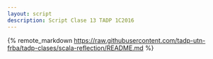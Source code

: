 ```yaml
---
layout: script
description: Script Clase 13 TADP 1C2016
---
```


{% remote_markdown https://raw.githubusercontent.com/tadp-utn-frba/tadp-clases/scala-reflection/README.md %}
